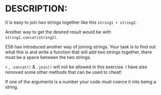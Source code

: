 # DESCRIPTION:

It is easy to join two strings together like this `string1 + string2`.

Another way to get the desired result would be with `string1.concat(string2)`.

ES6 has introduced another way of joining strings. Your task is to find out what this is and write a function that will add two strings together, there must be a space between the two strings.

`+` , `.concat()` & `.join()` will not be allowed in this exercise. I have also removed some other methods that can be used to cheat!

If one of the arguments is a number your code must coerce it into being a string.
